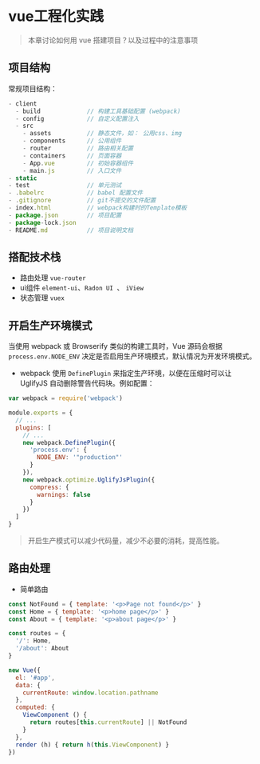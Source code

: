 # vue工程化实践

> 本章讨论如何用 vue 搭建项目？以及过程中的注意事项

## 项目结构

常规项目结构：

```js
- client
  - build             // 构建工具基础配置 (webpack)
  - config            // 自定义配置注入
  - src
    - assets          // 静态文件，如： 公用css、img
    - components      // 公用组件
    - router          // 路由相关配置
    - containers      // 页面容器
    - App.vue         // 初始容器组件
    - main.js         // 入口文件
- static
- test                // 单元测试
- .babelrc            // babel 配置文件
- .gitignore          // git不提交的文件配置
- index.html          // webpack构建时的Template模板
- package.json        // 项目配置
- package-lock.json   
- README.md           // 项目说明文档
```

## 搭配技术栈

- 路由处理 `vue-router`
- ui组件 `element-ui`、`Radon UI `、 `iView`
- 状态管理 `vuex`

## 开启生产环境模式

当使用 webpack 或 Browserify 类似的构建工具时，Vue 源码会根据 `process.env.NODE_ENV` 决定是否启用生产环境模式，默认情况为开发环境模式。

- webpack 使用 `DefinePlugin` 来指定生产环境，以便在压缩时可以让 UglifyJS 自动删除警告代码块。例如配置：

```js
var webpack = require('webpack')

module.exports = {
  // ...
  plugins: [
    // ...
    new webpack.DefinePlugin({
      'process.env': {
        NODE_ENV: '"production"'
      }
    }),
    new webpack.optimize.UglifyJsPlugin({
      compress: {
        warnings: false
      }
    })
  ]
}
```

> 开启生产模式可以减少代码量，减少不必要的消耗，提高性能。

## 路由处理

- 简单路由

```js
const NotFound = { template: '<p>Page not found</p>' }
const Home = { template: '<p>home page</p>' }
const About = { template: '<p>about page</p>' }

const routes = {
  '/': Home,
  '/about': About
}

new Vue({
  el: '#app',
  data: {
    currentRoute: window.location.pathname
  },
  computed: {
    ViewComponent () {
      return routes[this.currentRoute] || NotFound
    }
  },
  render (h) { return h(this.ViewComponent) }
})
```
